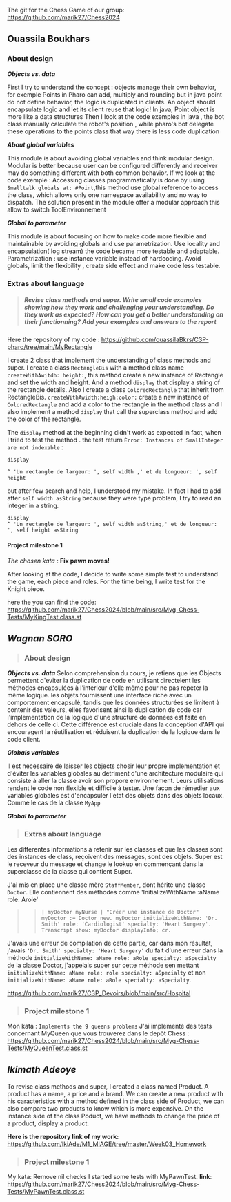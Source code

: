 
The git for the Chess Game of our group: https://github.com/marik27/Chess2024


## Ouassila Boukhars
### About design

***Objects vs. data***

First I try to understand the concept : objects manage their own behavior, for exemple Points in Pharo can add, multiply and rounding but in java point do not define behavior, the logic is duplicated in clients.
An object should encapsulate logic and let its client reuse that logic!
In java, Point object  is more like a data structures
Then I look at the code exemples in java , the bot class manually calculate the robot's position , while  pharo's bot delegate these operations to the points class
that way there is less code duplication

***About global variables***

This module  is about avoiding global variables and think modular design.
Modular is better because user can be configured differently  and receiver may do something different with both common behavior.
If we look at the code exemple :
Accessing classes programmatically  is done by using `Smalltalk globals at: #Point`,this method use global reference to access the class, which allows only one namespace availability and
no way to dispatch.
The solution present in the module offer a modular approach this allow to switch ToolEnvironnement

***Global to parameter***

This module is about focusing on how to make code more flexible and maintainable by avoiding globals
and use parametrization.
Use locality and encapsulation( log stream) the code became more  testable and adaptable.
Parametrization : use instance variable instead of hardcoding. Avoid  globals,  limit the flexibility , create side effect and make code less testable.


### Extras about language
>##### Revise class methods and super. Write small code examples showing how they work and challenging your understanding. Do they work as expected? How can you get a better understanding on their functionning? Add your examples and answers to the report

Here the repository of my code : https://github.com/ouassilaBkrs/C3P-pharo/tree/main/MyRectangle

I create 2 class that implement the understanding of class methods and super.
I create a class `RectangleBis` with a method class name `createWithAwitdh: height:`, this method create a new instance of Rectangle and set the width and height. And a method `display` that  display a string of the rectangle details.
Also I create  a class  `ColoredRectangle` that inherit from RectangleBis.   `createWithAwidth:heigh:color:` create a new instance of `ColoredRectangle` and add a color to the rectangle in the method class and I also implement a method `display` that call the superclass method and add the color of the rectangle.

The `display` method  at the beginning didn't work as expected in fact, when I tried to test the method . the test return `Èrror: Instances of SmallInteger are not indexable` :

```
display

^ 'Un rectangle de largeur: ', self width ,' et de longueur: ', self height
```

but after few search and help, I understood my mistake. In fact I had to add after `self width asString` because they were type problem, I try to read an integer in a string.

```
display
^ 'Un rectangle de largeur: ', self width asString,' et de longueur: ', self height asString
```


#### Project milestone 1

*The chosen kata* : **Fix pawn moves!**

After looking at the code, I decide to write some simple test to understand the game, each piece and roles. For the time being, I write test for the Knight piece.

here the you can find the code: https://github.com/marik27/Chess2024/blob/main/src/Myg-Chess-Tests/MyKingTest.class.st




## _Wagnan SORO_
> ### About design
***Objects vs. data***
Selon comprehension du cours, je retiens que les Objects permettent d'eviter la duplication de code en utilisant directelent les méthodes encapsulées à l'interieur d'elle même pour ne pas repeter la même logique.
les objets fournissent une interface riche avec un comportement encapsulé, tandis que les données structurées se limitent à contenir des valeurs, elles favorisent ainsi la duplication de code car l'implementation de la logique d'une structure de données est faite en dehors de celle ci. 
Cette différence est cruciale dans la conception d'API qui encouragent la réutilisation et réduisent la duplication de la logique dans le code client.

***Globals variables***

Il est necessaire de laisser les objects chosir leur propre implementation et d'éviter les variables globales au detriment d'une architecture modulaire qui consiste à aller la classe avoir son propore environnement.
Leurs utilisations rendent le code non flexible et difficile à tester.
Une façon de rémedier aux variables globales est d'encapsuler l'etat des objets dans des objets locaux.
Comme le cas de la classe `MyApp`

***Global to parameter***



> ### Extras about language

Les differentes informations à retenir sur les classes et que les classes sont des instances de class, reçoivent des messages, sont des objets.
Super est le receveur du message et change le lookup en  commençant dans la superclasse de la classe qui contient Super.

J'ai mis en place une classe mère `StaffMember`, dont  hérite une classe `Doctor`. Elle contiennent des méthodes comme 'InitializeWithName :aName role: Arole'

> > `| myDoctor myNurse |
"Créer une instance de Doctor"
myDoctor := Doctor new.
myDoctor initializeWithName: 'Dr. Smith' role: 'Cardiologist' specialty: 'Heart Surgery'.
Transcript show: myDoctor displayInfo; cr. `

J'avais une erreur de compilation de cette partie, car dans mon résultat, j'avais `'Dr. Smith' specialty: 'Heart Surgery'` du fait d'une erreur dans la méthode `initializeWithName: aName role: aRole specialty: aSpecialty` de la classe Doctor, j'appelais super sur cette méthode sen mettant
`initializeWithName: aName role: role specialty: aSpecialty` et non `initializeWithName: aName role: aRole specialty: aSpecialty`.

https://github.com/marik27/C3P_Devoirs/blob/main/src/Hospital

> ### Project milestone 1

Mon kata : `Implements the 9 queens problems`
J'ai implementé des tests concernant MyQueen que vous trouverez dans le depôt Chess : https://github.com/marik27/Chess2024/blob/main/src/Myg-Chess-Tests/MyQueenTest.class.st


## _Ikimath Adeoye_

To revise class methods and super, I created a class named Product. A product has a name, a price and a brand. We can create a new product with his caracteristics with a method defined in the class side of Product, we can also compare two products to know which is more expensive. On the instance side of the class Poduct, we have methods to change the price of a product, display a product.

**Here is the repository link of my work:** https://github.com/IkiAde/M1_MIAGE/tree/master/Week03_Homework

> ### Project milestone 1

My kata: Remove nil checks
I started some tests with MyPawnTest.
**link**: https://github.com/marik27/Chess2024/blob/main/src/Myg-Chess-Tests/MyPawnTest.class.st
